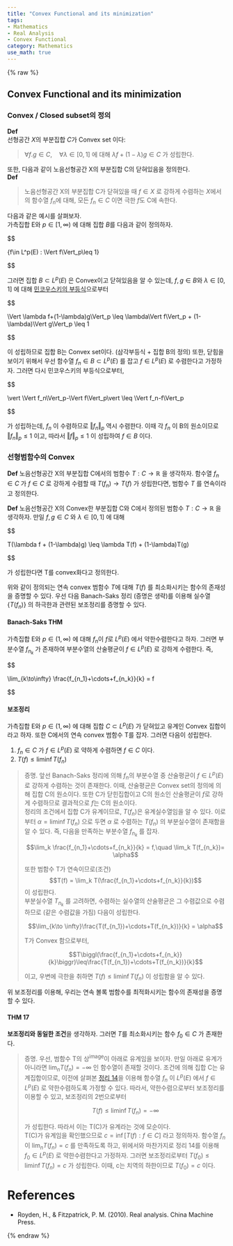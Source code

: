 ```yaml
---
title: "Convex Functional and its minimization"
tags:
- Mathematics
- Real Analysis
- Convex Functional
category: Mathematics
use_math: true
---
```

{% raw %}

## Convex Functional and its minimization
### Convex / Closed subset의 정의
**Def**   
선형공간 $X$의 부분집합 $C$가 Convex set 이다:   
> $\forall f.g\in C, \quad \forall \lambda \in [0,1]$  에 대해  $\lambda f+(1-\lambda)g \in C$ 가 성립한다.

또한, 다음과 같이 노음선형공간 X의 부분집합 C의 닫혀있음을 정의한다.   
**Def** 
>노음선형공간 X의 부분집합 C가 닫혀있을 때 $f\in X$ 로 강하게 수렴하는 $X$에서의 함수열 $f_n$에 대해, 모든 $f_n\in C$ 이면 극한 $f$도 C에 속한다.   

다음과 같은 예시를 살펴보자.   
가측집합 E와 $p\in[1,\infty)$ 에 대해 집합 $B$를 다음과 같이 정의하자.   

$$

\{f\in L^p(E) : \Vert f\Vert_p\leq 1\}

$$   

그러면 집합 $B\subset L^p(E)$ 은 Convex이고 닫혀있음을 알 수 있는데, $f, g \in B$와 $\lambda \in [0,1]$ 에 대해 [민코우스키의 부등식](https://ddangchani.github.io/mathematics/실해석학10)으로부터   

$$

\Vert \lambda f+(1-\lambda)g\Vert_p \leq \lambda\Vert f\Vert_p + (1-\lambda)\Vert g\Vert_p \leq 1

$$   

이 성립하므로 집합 B는 Convex set이다. (삼각부등식 + 집합 B의 정의) 또한, 닫힘을 보이기 위해서 우선 함수열 $f_n\in B \subset L^p(E)$ 를 잡고 $f\in L^p(E)$ 로 수렴한다고 가정하자. 그러면 다시 민코우스키의 부등식으로부터,   

$$

\vert \Vert f_n\Vert_p-\Vert f\Vert_p\vert  \leq \Vert f_n-f\Vert_p

$$

가 성립하는데, $f_n$ 이 수렴하므로 $\Vert f_n\Vert_p$ 역시 수렴한다. 이때 각 $f_n$ 이 B의 원소이므로 $\Vert f_n\Vert_p \leq 1$ 이고, 따라서 $\Vert f\Vert_p \leq 1$ 이 성립하여 $f\in B$ 이다.   

### 선형범함수의 Convex
**Def** 노음선형공간 X의 부분집합 C에서의 범함수 $T:C\to \mathbb{R}$ 을 생각하자. 함수열 $f_n \in C$ 가 $f\in C$ 로 강하게 수렴할 때 $T(f_n)\to T(f)$ 가 성립한다면, 범함수 $T$ 를 연속이라고 정의한다.

**Def** 노음선형공간 X의 Convex한 부분집합 C와 C에서 정의된 범함수 $T: C\to \mathbb{R}$ 을 생각하자. 만일 $f,g\in C$ 와 $\lambda \in [0,1]$ 에 대해    

$$

T(\lambda f + (1-\lambda)g) \leq \lambda T(f) + (1-\lambda)T(g)

$$   

가 성립한다면 T를 convex화다고 정의한다.

위와 같이 정의되는 연속 convex 범함수 $T$에 대해 $T(f)$ 를 최소화시키는 함수의 존재성을 증명할 수 있다. 우선 다음 Banach-Saks 정리 (증명은 생략)를 이용해 실수열 {$T(f_n)$} 의 하극한과 관련된 보조정리를 증명할 수 있다.

#### Banach-Saks THM
가측집합 E와 $p\in (1,\infty)$ 에 대해 $f_n$이 $f$로 $L^p(E)$ 에서 약한수렴한다고 하자. 그러면 부분수열 $f_{n_k}$ 가 존재하여 부분수열의 산술평균이 $f\in L^p(E)$ 로 강하게 수렴한다. 즉,   

$$

\lim_{k\to\infty} \frac{f_{n_1}+\cdots+f_{n_k}}{k} = f 

$$   

#### 보조정리
가측집합 E와 $p\in (1,\infty)$ 에 대해 집합 $C \subset L^p(E)$ 가 닫혀있고 유계인 Convex 집합이라고 하자. 또한 C에서의 연속 convex 범함수 T를 잡자. 그러면 다음이 성립한다.

1. $f_n \in C$ 가 $f\in L^p(E)$ 로 약하게 수렴하면 $f\in C$ 이다.
2. $T(f) \leq \liminf T(f_n)$

> 증명. 앞선 Banach-Saks 정리에 의해 $f_n$의 부분수열 중 산술평균이 $f \in L^p(E)$로 강하게 수렴하는 것이 존재한다. 이때, 산술평균은 Convex set의 정의에 의해 집합 C의 원소이다. 또한 C가 닫힌집합이고 C의 원소인 산술평균이 $f$로 강하게 수렴하므로 결과적으로 $f$는 C의 원소이다.   
> 정리의 조건에서 집합 C가 유계이므로, $T(f_n)$은 유계실수열임을 알 수 있다. 이로부터 $\alpha=\liminf T(f_n)$ 으로 두면 $\alpha$ 로 수렴하는 $T(f_n)$ 의 부분실수열이 존재함을 알 수 있다. 즉, 다음을 만족하는 부분수열 $f_{n_k}$ 를 잡자.   
> 
> $$\lim_k \frac{f_{n_1}+\cdots+f_{n_k}}{k} = f,\quad \lim_k T(f_{n_k})= \alpha$$   
> 
> 또한 범함수 T가 연속이므로(조건) $$T(f) = \lim_k T(\frac{f_{n_1}+\cdots+f_{n_k}}{k})$$ 이 성립한다.   
> 부분실수열 $T_{n_k}$ 를 고려하면, 수렴하는 실수열의 산술평균은 그 수렴값으로 수렴하므로 (같은 수렴값을 가짐) 다음이 성립한다.   
> 
> $$\lim_{k\to \infty}\frac{T(f_{n_1})+\cdots+T(f_{n_k})}{k} = \alpha$$   
> 
> T가 Convex 함으로부터,   
> 
> $$T\biggl(\frac{f_{n_1}+\cdots+f_{n_k}}{k}\biggr)\leq\frac{T(f_{n_1})+\cdots+T(f_{n_k})}{k}$$   
> 
> 이고, 우변에 극한을 취하면 $T(f) \leq \liminf T(f_n)$ 이 성립함을 알 수 있다.

위 보조정리를 이용해, 우리는 연속 볼록 범함수를 최적화시키는 함수의 존재성을 증명할 수 있다.

#### THM 17
**보조정리와 동일한 조건**을 생각하자. 그러면 $T$를 최소화시키는 함수 $f_0 \in C$ 가 존재한다.

> 증명. 우선, 범함수 T의 상<sup>image</sup>이 아래로 유계임을 보이자. 만일 아래로 유계가 아니라면 $\lim_n T(f_n) = -\infty$ 인 함수열이 존재할 것이다. 조건에 의해 집합 C는 유계집합이므로, 이전에 살펴본 [정리 14](https://ddangchani.github.io/mathematics/실해석학14)을 이용해 함수열 $f_n$ 이 $L^p(E)$ 에서 $f\in L^p(E)$ 로 약한수렴하도록 가정할 수 있다. 따라서, 약한수렴으로부터 보조정리를 이용할 수 있고, 보조정리의 2번으로부터   
> 
> $$T(f)\leq\liminf T(f_n) = -\infty$$   
> 
> 가 성립한다. 따라서 이는 T(C)가 유계라는 것에 모순이다.   
> T(C)가 유계임을 확인했으므로 $c=\inf[T(f):f\in C]$ 라고 정의하자. 함수열 $f_n$ 이 $\lim_n T(f_n) = c$ 를 만족하도록 하고, 위에서와 마찬가지로 정리 14를 이용해 $f_0\in L^p(E)$ 로 약한수렴한다고 가정하자. 그러면 보조정리로부터 $T(f_0)\leq \liminf T(f_n) = c$ 가 성립한다. 이때, c는 치역의 하한이므로 $T(f_0)=c$ 이다.   



 
# References
 - Royden, H., & Fitzpatrick, P. M. (2010). Real analysis. China Machine Press.

{% endraw %}